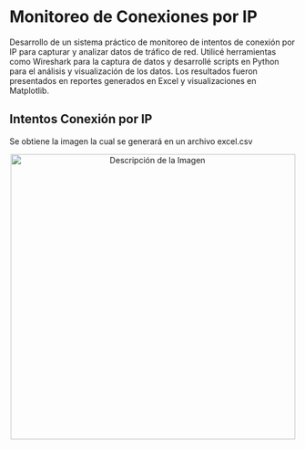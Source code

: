 # Monitoreo de Conexiones por IP
Desarrollo de un sistema práctico de monitoreo de intentos de conexión por IP para capturar y analizar datos de tráfico de red. Utilicé herramientas como Wireshark para la captura de datos y desarrollé scripts en Python para el análisis y visualización de los datos. Los resultados fueron presentados en reportes generados en Excel y visualizaciones en Matplotlib. 


## Intentos Conexión por IP
Se obtiene la imagen la cual se generará en un archivo excel.csv
<div align="center">
  <img src="Monitoreo-Seguridad/IntentosConexión-IP.png" alt="Descripción de la Imagen" width="500"/>
</div>

